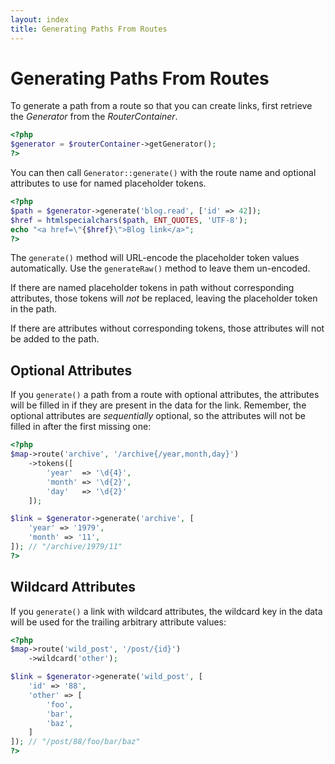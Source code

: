 ```yaml
---
layout: index
title: Generating Paths From Routes
---
```


# Generating Paths From Routes

To generate a path from a route so that you can create links, first retrieve the _Generator_ from the _RouterContainer_.

```php
<?php
$generator = $routerContainer->getGenerator();
?>
```

You can then call `Generator::generate()` with the route name and optional attributes to use for named placeholder tokens.

```php
<?php
$path = $generator->generate('blog.read', ['id' => 42]);
$href = htmlspecialchars($path, ENT_QUOTES, 'UTF-8');
echo "<a href=\"{$href}\">Blog link</a>";
?>
```

The `generate()` method will URL-encode the placeholder token values automatically. Use the `generateRaw()` method to leave them un-encoded.

If there are named placeholder tokens in path without corresponding attributes, those tokens will *not* be replaced, leaving the placeholder token in the path.

If there are attributes without corresponding tokens, those attributes will not be added to the path.

## Optional Attributes

If you `generate()` a path from a route with optional attributes, the attributes will be filled in if they are present in the data for the link. Remember, the optional attributes are *sequentially* optional, so the attributes will not be filled in after the first missing one:

```php
<?php
$map->route('archive', '/archive{/year,month,day}')
    ->tokens([
        'year'  => '\d{4}',
        'month' => '\d{2}',
        'day'   => '\d{2}'
    ]);

$link = $generator->generate('archive', [
    'year' => '1979',
    'month' => '11',
]); // "/archive/1979/11"
?>
```

## Wildcard Attributes

If you `generate()` a link with wildcard attributes, the wildcard key in the data
will be used for the trailing arbitrary attribute values:

```php
<?php
$map->route('wild_post', '/post/{id}')
    ->wildcard('other');

$link = $generator->generate('wild_post', [
    'id' => '88',
    'other' => [
        'foo',
        'bar',
        'baz',
    ]
]); // "/post/88/foo/bar/baz"
?>
```
